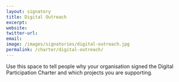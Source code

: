 ```yaml
---
layout: signatory
title: Digital Outreach
excerpt: 
website: 
twitter-url: 
email: 
image: /images/signatories/digital-outreach.jpg
permalink: /charter/digital-outreach/
---
```


Use this space to tell people why your organisation signed the Digital Participation Charter and which projects you are supporting.